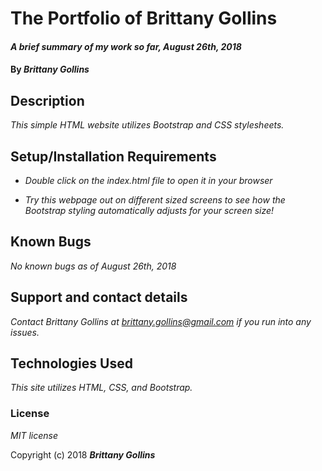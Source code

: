 # The Portfolio of Brittany Gollins

#### _A brief summary of my work so far, August 26th, 2018_

#### By _**Brittany Gollins**_

## Description

_This simple HTML website utilizes Bootstrap and CSS stylesheets._

## Setup/Installation Requirements

* _Double click on the index.html file to open it in your browser_

* _Try this webpage out on different sized screens to see how the Bootstrap styling automatically adjusts for your screen size!_

## Known Bugs

_No known bugs as of August 26th, 2018_

## Support and contact details

_Contact Brittany Gollins at brittany.gollins@gmail.com if you run into any issues._

## Technologies Used

_This site utilizes HTML, CSS, and Bootstrap._

### License

*MIT license*

Copyright (c) 2018 **_Brittany Gollins_**
